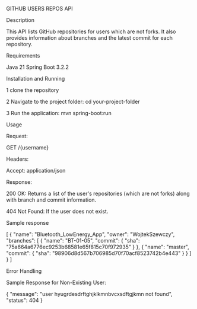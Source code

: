 GITHUB USERS REPOS API

Description

This API lists GitHub repositories for users which are not forks. It also provides information about branches and the latest commit for each repository.

Requirements

Java 21
Spring Boot 3.2.2

Installation and Running

1 clone the repository

2 Navigate to the project folder: cd your-project-folder

3 Run the application: mvn spring-boot:run

Usage

Request:

GET /{username}

Headers:

Accept: application/json

Response:

200 OK: Returns a list of the user's repositories (which are not forks) along with branch and commit information.

404 Not Found: If the user does not exist.

Sample response

[
{
"name": "Bluetooth_LowEnergy_App",
"owner": "WojtekSzewczy",
"branches": [
{
"name": "BT-01-05",
"commit": {
"sha": "75a664a6776ec9253b68581e65f815c70f972935"
}
},
{
"name": "master",
"commit": {
"sha": "98906d8d567b706985d70f70acf8523742b4e443"
}
}
]
}
]

Error Handling

Sample Response for Non-Existing User:

{
"message": "user hyugrdesdrftghjklkmnbvcxsdftgjkmn not found",
"status": 404
}
